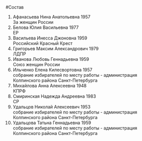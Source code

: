 #Состав
1. Афанасьева Нина Анатольевна 1957   
    За женщин России
2. Белова Юлия Васильевна 1977   
    ЕР
3. Васильева Инесса Джоновна 1959   
    Российский Красный Крест
4. Григорьев Максим Александрович 1979   
    ЛДПР
5. Иванова Любовь Геннадьевна 1959   
    Союз женщин России
6. Ильченко Елена Килесвортовна 1957   
    собрание избирателей по месту работы - администрация Колпинского района Санкт-Петербурга
7. Михайлова Анна Алексеевна 1948   
    КПРФ
8. Смиринская Надежда Андреевна 1983   
    СР
9. Удальцов Николай Алексеевич 1953   
    собрание избирателей по месту работы - администрация Колпинского района Санкт-Петербурга
10. Удальцова Татьна Геннадьевна 1959   
    собрание избирателей по месту работы - администрация Колпинского района Санкт-Петербурга
